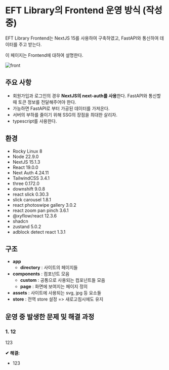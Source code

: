 # EFT Library의 Frontend 운영 방식 (작성중)

EFT Library Frontend는 NextJS 15를 사용하여 구축하였고, FastAPI와 통신하여 데이터를 주고 받는다.

이 페이지는 Frontend에 대하여 설명한다.

![front](https://github.com/user-attachments/assets/165161a3-35c1-4cc4-a048-de5cda87adf1)

## 주요 사항

- 회원가입과 로그인의 경우 **NextJS의 next-auth를 사용**한다. FastAPI와 통신할 때 토큰 정보를 전달해주어야 한다.
- 가능하면 FastAPI로 부터 가공된 데이터를 가져온다.
- 서버의 부하를 줄이기 위해 SSG의 장점을 최대한 살리자.
- typescript를 사용한다.

## 환경

- Rocky Linux 8
- Node 22.9.0
- NextJS 15.1.3
- React 19.0.0
- Next Auth 4.24.11
- TailwindCSS 3.4.1
- three 0.172.0
- downshift 9.0.8
- react slick 0.30.3
- slick carousel 1.8.1
- react photoswipe gallery 3.0.2
- react zoom pan pinch 3.6.1
- @xyflow/react 12.3.6
- shadcn
- zustand 5.0.2
- adblock detect react 1.3.1

## 구조

- **app**
  - **directory** : 사이트의 페이지들
- **components** : 컴포넌트 모음
  - **custom** : 공통으로 사용되는 컴포넌트들 모음
  - **page** : 화면에 보여지는 페이지 정의
- **assets** : 사이트에 사용되는 svg, jpg 등 요소들
- **store** : 전역 store 설정 => 새로고침시에도 유지

## 운영 중 발생한 문제 및 해결 과정

### 1. 12

123

**✔ 해결:**

- 123
